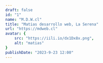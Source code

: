 ```yaml
---
draft: false
id: "1"
name: "M.D.W.cl"
title: "Matias desarrollo web, La Serena"
url: "https://mdweb.cl"
avatar: {
    src: "https://iili.io/dx1Dx8x.png",
    alt: "matias"
}
publishDate: "2023-9-23 12:00"
---
```

